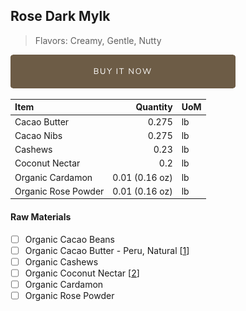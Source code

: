 ## Rose Dark Mylk
> Flavors: Creamy, Gentle, Nutty

[![Buy Now](/assets/images/buy-now.png "Buy Now")](https://shop.osocra.com/collections/bars/products/22011216)

| Item | Quantity | UoM  |
| :---     | ---:    | :--- |
| Cacao Butter   | 0.275   | lb    |
| Cacao Nibs  | 0.275   | lb    |
| Cashews   | 0.23  | lb      |
| Coconut Nectar   | 0.2 | lb      |
| Organic Cardamon   | 0.01 (0.16 oz) | lb      |
| Organic Rose Powder   | 0.01 (0.16 oz) | lb      |

#### Raw Materials
- [ ] Organic Cacao Beans
- [ ] Organic Cacao Butter - Peru, Natural [[1](/vendors)]
- [ ] Organic Cashews
- [ ] Organic Coconut Nectar [[2](/vendors)]
- [ ] Organic Cardamon
- [ ] Organic Rose Powder
